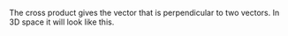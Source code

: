 The cross product gives the vector that is perpendicular to two vectors. In 3D space it will look like this. 